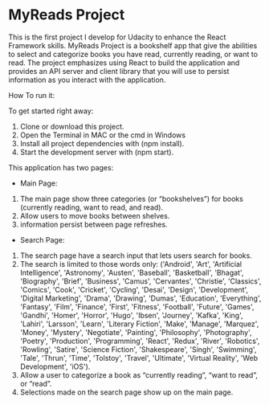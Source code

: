 # MyReads Project
 This is the first project I develop for Udacity to enhance the React Framework skills. MyReads Project is a bookshelf app that give the abilities to select and categorize books you have read, currently reading, or want to read. The project emphasizes using React to build the application and provides an API server and client library that you will use to persist information as you interact with the application.



 How To run it:

To get started right away:
1. Clone or download this project.
2. Open the Terminal in MAC or the cmd in Windows
3. Install all project dependencies with (npm install).
4. Start the development server with (npm start).

This application has two pages:
* Main Page:
1.  The main page show three categories (or “bookshelves”) for books (currently reading, want to read, and read).
2.  Allow users to move books between shelves.
3. information persist between page refreshes.

* Search Page:
1. The search page have a search input that lets users search for books.
2. The search is limited to those words only: ('Android', 'Art', 'Artificial Intelligence', 'Astronomy', 'Austen', 'Baseball', 'Basketball', 'Bhagat', 'Biography', 'Brief', 'Business', 'Camus', 'Cervantes', 'Christie', 'Classics', 'Comics', 'Cook', 'Cricket', 'Cycling', 'Desai', 'Design', 'Development', 'Digital Marketing', 'Drama', 'Drawing', 'Dumas', 'Education', 'Everything', 'Fantasy', 'Film', 'Finance', 'First', 'Fitness', 'Football', 'Future', 'Games', 'Gandhi', 'Homer', 'Horror', 'Hugo', 'Ibsen', 'Journey', 'Kafka', 'King', 'Lahiri', 'Larsson', 'Learn', 'Literary Fiction', 'Make', 'Manage', 'Marquez', 'Money', 'Mystery', 'Negotiate', 'Painting', 'Philosophy', 'Photography', 'Poetry', 'Production', 'Programming', 'React', 'Redux', 'River', 'Robotics', 'Rowling', 'Satire', 'Science Fiction', 'Shakespeare', 'Singh', 'Swimming', 'Tale', 'Thrun', 'Time', 'Tolstoy', 'Travel', 'Ultimate', 'Virtual Reality', 'Web Development', 'iOS').
3. Allow a user to categorize a book as “currently reading”, “want to read”, or “read”.
4. Selections made on the search page show up on the main page.
